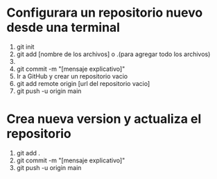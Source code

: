 <h1>Configurara un repositorio nuevo desde una terminal</h1>
<ol>
  <li> git init </li> <!-- iniciar un repocitorio vacio -->
  <li> git add [nombre de los archivos] o .(para agregar todo los archivos) <li>
  <li> git commit -m "[mensaje explicativo]" </li> <!-- crea la versión con los nuevos cambios sin eliminar la anterior -->
  <li> Ir a GitHub y crear un repositorio vacio </li> <!-- inicializa repositorio en nuestra cuenta de GitHub -->
  <li> git add remote origin [url del repositorio vacio] </li> <!-- enlaza el repositorio local con el repositorio en linea -->
  <li> git push -u origin main </li> <!-- actualiza la version actual de nuestro local con el repositorio en linea -->
</ol>
<h1>Crea nueva version y actualiza el repositorio</h1>
<ol>
  <li>git add .</li>
  <li>git commit -m "[mensaje explicativo]"</li>
  <li>git push -u origin main</li>
</ol>
